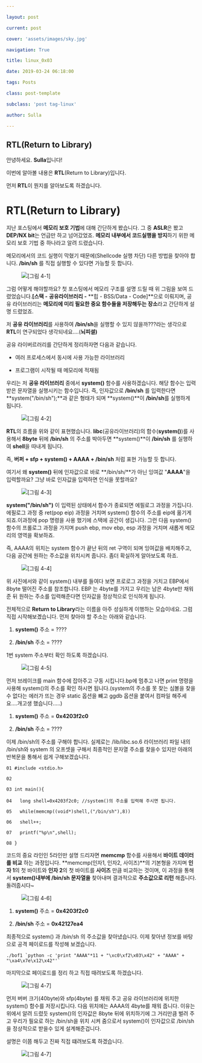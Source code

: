 ---
layout: post
current: post
cover: 'assets/images/sky.jpg'
navigation: True
title: linux_0x03
date: 2019-03-24 06:18:00
tags: Posts
class: post-template
subclass: 'post tag-linux'
author: Sulla
---

## RTL(Return to Library)

안녕하세요. **Sulla**입니다!

이번에 알아볼 내용은 **RTL**(Return to Library)입니다.
먼저 **RTL**이 뭔지를 알아보도록 하겠습니다.

# RTL(Return to Library)

지난 포스팅에서 **메모리 보호 기법**에 대해 간단하게 봤습니다. 그 중 **ASLR**은 봤고 **DEP/NX bit**는 언급만 하고 넘어갔었죠. **메모리 내부에서 코드실행을 방지**하기 위한 메모리 보호 기법 중 하나라고 알려 드렸습니다.

메모리에서의 코드 실행이 막혔기 때문에(Shellcode 실행 차단) 다른 방법을 찾아야 합니다. **/bin/sh** 를 직접 실행할 수 있다면 가능할 듯 합니다.

<figure>
  <img data-action="zoom" src='{{ "/assets/images/linux/0x04/0x04-1.png" | relative_url }}' alt='[그림 4-1]'>
</figure>

그럼 어떻게 해야할까요? 첫 포스팅에서 메모리 구조를 설명 드릴 때 위 그림을 보여 드렸었습니다.**[스택 -** **공유라이브러리 -** **힙 - BSS/Data - Code]**으로 이뤄지며, 공유 라이브러리는 **메모리에 미리 필요한 중요 함수들을 저장해두는 장소**라고 간단하게 설명 드렸었죠.
저 **공유 라이브러리**를 사용하여 **/bin/sh**을 실행할 수 있지 않을까???라는 생각으로 **RTL**이 연구되었다 생각되네요....(**뇌피셜)**

공유 라이버르러리를 간단하게 정리하자면 다음과 같습니다.

- 여러 프로세스에서 동시에 사용 가능한 라이브러리
- 프로그램이 시작될 때 메모리에 적재됨

우리는 저 **공유 라이브러리** 중에서 **system()** 함수를 사용하겠습니다. 해당 함수는 입력받은 문자열을 실행시키는 함수입니다. 즉, 인자값으로 **/bin/sh** 를 입력한다면 **system("/bin/sh");**과 같은 형태가 되며 **system()**이 **/bin/sh**를 실행하게 됩니다.

<figure>
  <img data-action="zoom" src='{{ "/assets/images/linux/0x04/0x04-2.png" | relative_url }}' alt='[그림 4-2]'>
</figure>

**RTL**의 흐름을 위와 같이 표현했습니다. **libc**(공유라이브러리)의 함수(**system()**)를 사용해서 **8byte** 뒤에 **/bin/sh** 의 주소를 박아두면 **system()**이 **/bin/sh** 를 실행하여 **shell**을 따내게 됩니다. 
즉, **버퍼 + sfp + system() + AAAA + /bin/sh** 처럼 표현 가능할 듯 합니다. 

여기서 왜 **system()** 뒤에 인자값으로 바로 **/bin/sh/**가 아닌 잉여값 "**AAAA**"을 입력할까요? 그냥 바로 인자값을 입력하면 인식을 못할까요?

<figure>
  <img data-action="zoom" src='{{ "/assets/images/linux/0x04/0x04-3.png" | relative_url }}' alt='[그림 4-3]'>
</figure>

**system("/bin/sh")** 이 입력된 상태에서 함수가 종료되면 에필로그 과정을 가집니다. 에필로그 과정 중 ret(pop eip) 과정을 거치며 system() 함수의 주소를 eip에  옮기게 되죠.이과정에 pop 명령을 사용 했기에 스택에 공간이 생깁니다. 그런 다음 system() 함수의 프롤로그 과정을 가지며 push ebp, mov ebp, esp 과정을 거치며 새롭게 메모리의 영역을 확보하죠. 
즉, AAAA의 위치는 system 함수가 끝난 뒤의 ret 구역이 되며 잉여값을 배치해주고, 다음 공간에 원하는 주소값을 위치시켜 줍니다. 좀더 확실하게 알아보도록 하죠.

<figure>
  <img data-action="zoom" src='{{ "/assets/images/linux/0x04/0x04-4.png" | relative_url }}' alt='[그림 4-4]'>
</figure>

위 사진에서와 같이 system() 내부를 들여다 보면 프로로그 과정을 거치고 EBP에서 8byte 떨어진 주소를 참조합니다. EBP 는 4byte를 가지고 우리는 남은 4byte만 채워준 뒤 원하는 주소를 입력해준다면 인자값을 정상적으로 인식하게 됩니다.

전체적으로 **Return to Library**라는 이름을 아주 성실하게 이행하는 모습이네요. 그럼 직접 시작해보곘습니다. 먼저 찾아야 할 주소는 아래와 같습니다.

1. **system()** 주소 = ????
2. **/bin/sh** 주소 = ????

1번 system 주소부터 확인 하도록 하겠습니다.

<figure>
  <img data-action="zoom" src='{{ "/assets/images/linux/0x04/0x04-5.png" | relative_url }}' alt='[그림 4-5]'>
</figure>

먼저 브레이크를 main 함수에 잡아주고 구동 시킵니다.bp에 멈추고 나면 print 명령을 사용해 system()의 주소를 확인 하시면 됩니다.(system의 주소를 못 찾는 심볼을 찾을수 없다는 에러가 뜨는 경우 static 옵션을 뺴고 ggdb 옵션을 붙여서 컴파일 해주세요....개고생 했습니다.....)

1. **system()** 주소 = **0x4203f2c0**
2. **/bin/sh** 주소 = ????

이제 /bin/sh의 주소를 구해야 합니다. 실제로는 /lib/libc.so.6 라이브러리 파일 내의 /bin/sh와 system 의 오프셋을 구해서 최종적인 문자열 주소를 찾을수 있지만 아래의 반복문을 통해서 쉽게 구해보겠습니다.

    01 #include <stdio.h>
    02 
    03 int main(){
    04   long shell=0x4203f2c0; //system()의 주소를 입력해 주시면 됩니다.
    05 	 while(memcmp((void*)shell,("/bin/sh"),8))
    06   shell++;
    07 	 printf("%p\n",shell);
    08 }

코드의 중요 라인인 5라인만 설명 드리자면 **memcmp** 함수를 사용해서 **바이트 데이터를 비교** 하는 과정입니다. **memcmp(인자1, 인자2, 사이즈)**의 기본형을 가지며 **인자 1**의 첫 바이트와 **인자 2**의 첫 바이트를 **사이즈** 만큼 비교하는 것이며, 이 과정을 통해서 **system()내부에 /bin/sh 문자열을** 찾아내며 결과적으로 **주소값으로 리턴** 해줍니다. 돌려줍시다~

<figure>
  <img data-action="zoom" src='{{ "/assets/images/linux/0x04/0x04-6.png" | relative_url }}' alt='[그림 4-6]'>
</figure>

1. **system()** 주소 = **0x4203f2c0**
2. **/bin/sh** 주소 = **0x42127ea4**

최종적으로 system() 과 /bin/sh 의 주소값을 찾아냈습니다. 이제 찾아낸 정보를 바탕으로 공격 페이로드를 작성해 보겠습니다.

    ./bof1 `python -c 'print "AAAA"*11 + "\xc0\xf2\x03\x42" + "AAAA" + "\xa4\x7e\x12\x42"'`

마지막으로 페이로드를 정리 하고 직접 때려보도록 하겠습니다.

<figure>
  <img data-action="zoom" src='{{ "/assets/images/linux/0x04/0x04-7.png" | relative_url }}' alt='[그림 4-7]'>
</figure>

먼저 버버 크기(40byte)와 sfp(4byte) 를 채워 주고 공유 라이브러리에 위치한 system() 함수를 저장시킵니다. 다음 위치에는 AAAA의 4byte를 채워 줍니다. 이유는 위에서 알려 드렸듯 system()의 인자값은 8byte 뒤에 위치하기에 그 거리만큼 벌려 주고 우리가 필요로 하는 /bin/sh을 위치 시켜 줌으로서 system()이 인자값으로 /bin/sh을 정상적으로 받을수 있게 설계해준겁니다.

설명은 이쯤 해두고 진짜 직접 떄려보도록 하겠습니다.

<figure>
  <img data-action="zoom" src='{{ "/assets/images/linux/0x04/0x04-7.png" | relative_url }}' alt='[그림 4-7]'>
</figure>